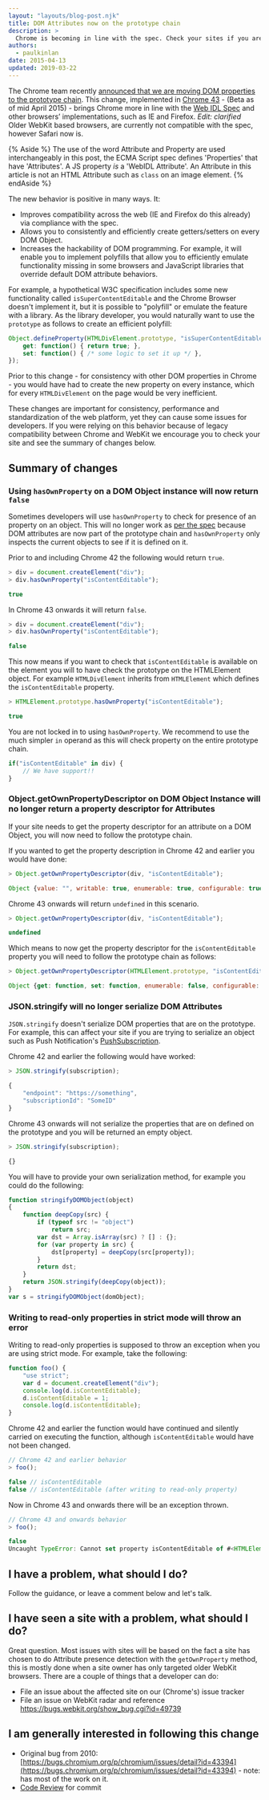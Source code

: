 ```yaml
---
layout: "layouts/blog-post.njk"
title: DOM Attributes now on the prototype chain
description: >
  Chrome is becoming in line with the spec. Check your sites if you are assuming the WebKit logic for attribute propagation
authors:
  - paulkinlan
date: 2015-04-13
updated: 2019-03-22
---
```


The Chrome team recently [announced that we are moving DOM properties to the prototype chain](https://groups.google.com/a/chromium.org/forum/#!topic/blink-dev/H0MGw0jkdn4).  This change, implemented in [Chrome 43](https://www.chromestatus.com/feature/6052436003258368) - (Beta as of mid April 2015) -  brings Chrome more in line with the [Web IDL Spec](https://heycam.github.io/webidl/#es-attributes) and other browsers’ implementations, such as IE and Firefox.  *Edit: clarified* &nbsp; Older WebKit based browsers, are currently not compatible with the spec, however Safari now is.

{% Aside %}
The use of the word Attribute and Property are used interchangeably in this post, the ECMA Script spec defines 'Properties' that have 'Attributes'.  A JS property _is_ a 'WebIDL Attribute'.  An Attribute in this article is not an HTML Attribute such as `class` on an image element.
{% endAside %}

The new behavior is positive in many ways. It:

* Improves compatibility across the web (IE and Firefox do this already) via compliance with the spec.
* Allows you to consistently and efficiently create getters/setters on every DOM Object.
* Increases the hackability of DOM programming. For example, it will enable you to implement polyfills that allow you to efficiently emulate functionality missing in some browsers and JavaScript libraries that override default DOM attribute behaviors.

For example, a hypothetical W3C specification includes some new functionality called `isSuperContentEditable` and the Chrome Browser doesn't implement it, but it is possible to "polyfill" or emulate the feature with a library.  As the library developer, you would naturally want to use the `prototype` as follows to create an efficient polyfill:


```js
Object.defineProperty(HTMLDivElement.prototype, "isSuperContentEditable", {
    get: function() { return true; },
    set: function() { /* some logic to set it up */ },
});
```


Prior to this change - for consistency with other DOM properties in Chrome - you would have had to create the new property on every instance, which for every `HTMLDivElement` on the page would be very inefficient.

These changes are important for consistency, performance and standardization of the web platform, yet they can cause some issues for developers. If you were relying on this behavior because of legacy compatibility between Chrome and WebKit we encourage you to check your site and see the summary of changes below.

## Summary of changes

### Using `hasOwnProperty` on a DOM Object instance will now return `false`

Sometimes developers will use `hasOwnProperty` to check for presence of an property on an object.  This will no longer work as [per the spec](http://www.ecma-international.org/ecma-262/5.1/#sec-15.2.4.5) because DOM attributes are now part of the prototype chain and `hasOwnProperty` only inspects the current objects to see if it is defined on it.

Prior to and including Chrome 42 the following would return `true`.


```js
> div = document.createElement("div");
> div.hasOwnProperty("isContentEditable");

true
```

In Chrome 43 onwards it will return `false`.


```js
> div = document.createElement("div");
> div.hasOwnProperty("isContentEditable");

false
```


This now means if you want to check that `isContentEditable` is available on the element you will to have check the prototype on the HTMLElement object. For example `HTMLDivElement` inherits from `HTMLElement` which defines the `isContentEditable` property.


```js
> HTMLElement.prototype.hasOwnProperty("isContentEditable");

true
```


You are not locked in to using `hasOwnProperty`. We recommend to use the much simpler `in` operand as this will check property on the entire prototype chain.



```js
if("isContentEditable" in div) {
    // We have support!!
}
```


### Object.getOwnPropertyDescriptor on DOM Object Instance will no longer return a property descriptor for Attributes

If your site needs to get the property descriptor for an attribute on a DOM Object, you will now need to follow the prototype chain.

If you wanted to get the property description in Chrome 42 and earlier you would have done:


```js
> Object.getOwnPropertyDescriptor(div, "isContentEditable");

Object {value: "", writable: true, enumerable: true, configurable: true}
```

Chrome 43 onwards will return `undefined` in this scenario.


```js
> Object.getOwnPropertyDescriptor(div, "isContentEditable");

undefined
```

Which means to now get the property descriptor for the `isContentEditable` property you will need to follow the prototype chain as follows:


```js
> Object.getOwnPropertyDescriptor(HTMLElement.prototype, "isContentEditable");

Object {get: function, set: function, enumerable: false, configurable: false}
```

### JSON.stringify will no longer serialize DOM Attributes

`JSON.stringify` doesn't serialize DOM properties that are on the prototype.  For example, this can affect your site if you are trying to serialize an object such as Push Notification's [PushSubscription](https://w3c.github.io/push-api/#pushsubscription-interface).

Chrome 42 and earlier the following would have worked:

```js
> JSON.stringify(subscription);

{
    "endpoint": "https://something",
    "subscriptionId": "SomeID"
}
```

Chrome 43 onwards will not serialize the properties that are on defined on the prototype and you will be returned an empty object.


```js
> JSON.stringify(subscription);

{}
```

You will have to provide your own serialization method, for example you could do the following:


```js
function stringifyDOMObject(object)
{
    function deepCopy(src) {
        if (typeof src != "object")
            return src;
        var dst = Array.isArray(src) ? [] : {};
        for (var property in src) {
            dst[property] = deepCopy(src[property]);
        }
        return dst;
    }
    return JSON.stringify(deepCopy(object));
}
var s = stringifyDOMObject(domObject);
```

### Writing to read-only properties in strict mode will throw an error

Writing to read-only properties is supposed to throw an exception when you are using strict mode. For example, take the following:


```js
function foo() {
    "use strict";
    var d = document.createElement("div");
    console.log(d.isContentEditable);
    d.isContentEditable = 1;
    console.log(d.isContentEditable);
}
```

Chrome 42 and earlier the function would have continued and silently carried on executing the function, although `isContentEditable` would have not been changed.

```js
// Chrome 42 and earlier behavior
> foo();

false // isContentEditable
false // isContentEditable (after writing to read-only property)
```

Now in Chrome 43 and onwards there will be an exception thrown.

```js
// Chrome 43 and onwards behavior
> foo();

false
Uncaught TypeError: Cannot set property isContentEditable of #<HTMLElement> which has only a getter
```

## I have a problem, what should I do?

Follow the guidance, or leave a comment below and let's talk.

## I have seen a site with a problem, what should I do?

Great question.  Most issues with sites will be based on the fact a site has chosen to do Attribute presence detection with the `getOwnProperty` method, this is mostly done when a site owner has only targeted older WebKit browsers.  There are a couple of things that a developer can do:

*  File an issue about the affected site on our (Chrome's) issue tracker
*  File an issue on WebKit radar and reference https://bugs.webkit.org/show_bug.cgi?id=49739

## I am generally interested in following this change

* Original bug from 2010: [https://bugs.chromium.org/p/chromium/issues/detail?id=43394](https://bugs.chromium.org/p/chromium/issues/detail?id=43394) - note: has most of the work on it.
* [Code Review](https://codereview.chromium.org/984523003/) for commit

